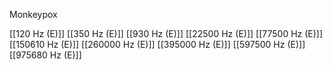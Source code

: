 Monkeypox

[[120 Hz (E)]]
[[350 Hz (E)]]
[[930 Hz (E)]]
[[22500 Hz (E)]]
[[77500 Hz (E)]]
[[150610 Hz (E)]]
[[260000 Hz (E)]]
[[395000 Hz (E)]]
[[597500 Hz (E)]]
[[975680 Hz (E)]]